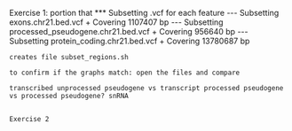 Exercise 1:
portion that 
*** Subsetting .vcf for each feature
--- Subsetting exons.chr21.bed.vcf
    + Covering 1107407 bp
--- Subsetting processed_pseudogene.chr21.bed.vcf
    + Covering 956640 bp
--- Subsetting protein_coding.chr21.bed.vcf
    + Covering 13780687 bp

	creates file subset_regions.sh
	
	to confirm if the graphs match: open the files and compare
	
	transcribed unprocessed pseudogene vs transcript processed pseudogene vs processed pseudogene? snRNA
	
	
	Exercise 2
	
	